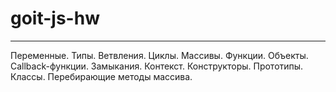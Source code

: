 # goit-js-hw

---

Переменные. Типы. Ветвления. Циклы.
Массивы. Функции.
Объекты.
Callback-функции. Замыкания. Контекст.
Конструкторы. Прототипы. Классы.
Перебирающие методы массива.
